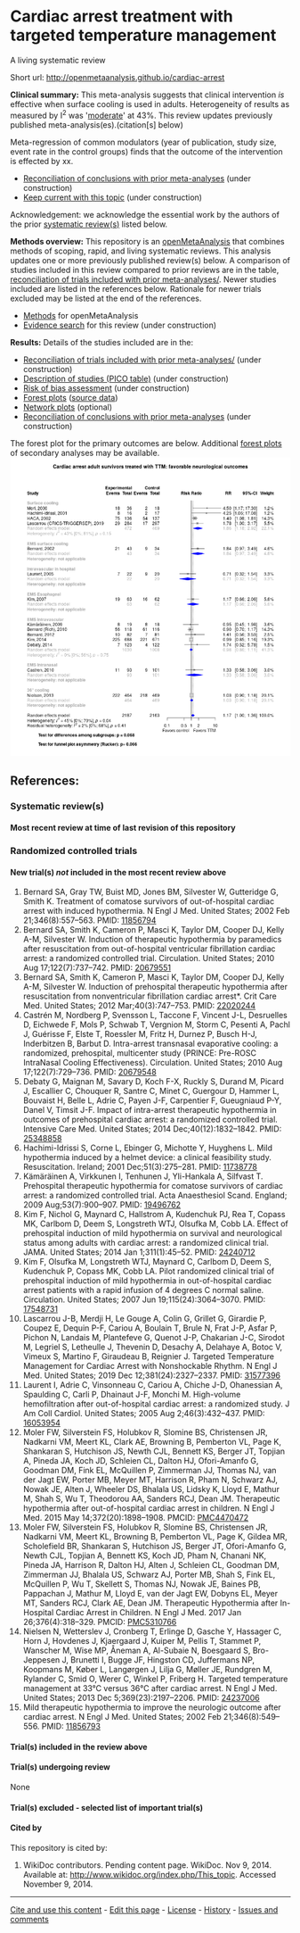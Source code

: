 Cardiac arrest treatment with targeted temperature management
============================================
A living systematic review

Short url: http://openmetaanalysis.github.io/cardiac-arrest

**Clinical summary:** This meta-analysis suggests that clinical intervention *is* effective when surface cooling is used in adults. Heterogeneity of results as measured by I<sup>2</sup> was '[moderate](http://handbook-5-1.cochrane.org/chapter_9/9_5_2_identifying_and_measuring_heterogeneity.htm)' at 43%. This review updates previously published meta-analysis(es).(citation[s] below)

Meta-regression of common modulators (year of publication, study size, event rate in the control groups) finds that the outcome of the intervention is effected by xx.
* [Reconciliation of conclusions with prior meta-analyses](files/reconciliation-tables/Reconciliation%20of%20conclusions.pdf) (under construction)
* [Keep current with this topic](files/searching/Keep-up.md) (under construction)

Acknowledgement: we acknowledge the essential work by the authors of the prior [systematic review(s)](#systematic-reviews) listed below.

**Methods overview:** This repository is an [openMetaAnalysis](https://openmetaanalysis.github.io/) that combines methods of scoping, rapid, and living systematic reviews.  This analysis updates one or more previously published review(s) below. A comparison of studies included in this review compared to prior reviews are in the table, [reconciliation of trials included with prior meta-analyses/](files/reconciliation-tables/Reconciliation%20of%20studies.pdf). Newer studies included are listed in the references below. Rationale for newer trials excluded may be listed at the end of the references. 
* [Methods](http://openmetaanalysis.github.io/methods.html) for openMetaAnalysis
* [Evidence search](files/searching/evidence-search.md) for this review (under construction)

**Results:** Details of the studies included are in the:
* [Reconciliation of trials included with prior meta-analyses/](files/reconciliation-tables/Reconciliation%20of%20studies.pdf) (under construction)
* [Description of studies (PICO table)](files/study-details/table-pico.pdf) (under construction)
* [Risk of bias assessment](files/study-details/table-bias.pdf) (under construction)
* [Forest plots](../master/files/forest-plots) ([source data](files/data))
* [Network plots](../master/files/network) (optional)
* [Reconciliation of conclusions with prior meta-analyses](files/reconciliation-tables/Reconciliation%20of%20conclusions.pdf) (under construction)

The forest plot for the primary outcomes are below. Additional [forest plots](files/forest-plots) of secondary analyses may be available. 
![Principle results](files/forest-plots/Outcome-Primary.png)

<!--
The meta-regression for the primary outcomes are below. Additional [meta-regressions](files/metaregression) of secondary analyses may be available. 
![Principle results for benefit](files/metaregression/Outcome-Primary.png "Principle results for benefit]")

The GRADE Profile is below. ![GRADE Profile](files/GRADE-profiles/Summary-of-findings-table.png "GRADE Profile")
-->

References:
----------------------------------

### Systematic review(s)
#### Most recent review at time of last revision of this repository


### Randomized controlled trials
#### New trial(s) *not* included in the most recent review above
1. Bernard SA, Gray TW, Buist MD, Jones BM, Silvester W, Gutteridge G, Smith K. Treatment of comatose survivors of out-of-hospital cardiac arrest with induced  hypothermia. N Engl J Med. United States; 2002 Feb 21;346(8):557–563. PMID: [11856794](http://pubmed.gov/11856794)
2. Bernard SA, Smith K, Cameron P, Masci K, Taylor DM, Cooper DJ, Kelly A-M, Silvester W. Induction of therapeutic hypothermia by paramedics after resuscitation from  out-of-hospital ventricular fibrillation cardiac arrest: a randomized controlled  trial. Circulation. United States; 2010 Aug 17;122(7):737–742. PMID: [20679551](http://pubmed.gov/20679551)
3. Bernard SA, Smith K, Cameron P, Masci K, Taylor DM, Cooper DJ, Kelly A-M, Silvester W. Induction of prehospital therapeutic hypothermia after resuscitation from  nonventricular fibrillation cardiac arrest*. Crit Care Med. United States; 2012 Mar;40(3):747–753. PMID: [22020244](http://pubmed.gov/22020244)
4. Castrén M, Nordberg P, Svensson L, Taccone F, Vincent J-L, Desruelles D, Eichwede F, Mols P, Schwab T, Vergnion M, Storm C, Pesenti A, Pachl J, Guérisse F, Elste T, Roessler M, Fritz H, Durnez P, Busch H-J, Inderbitzen B, Barbut D. Intra-arrest transnasal evaporative cooling: a randomized, prehospital, multicenter  study (PRINCE: Pre-ROSC IntraNasal Cooling Effectiveness). Circulation. United States; 2010 Aug 17;122(7):729–736. PMID: [20679548](http://pubmed.gov/20679548)
5. Debaty G, Maignan M, Savary D, Koch F-X, Ruckly S, Durand M, Picard J, Escallier C, Chouquer R, Santre C, Minet C, Guergour D, Hammer L, Bouvaist H, Belle L, Adrie C, Payen J-F, Carpentier F, Gueugniaud P-Y, Danel V, Timsit J-F. Impact of intra-arrest therapeutic hypothermia in outcomes of prehospital cardiac  arrest: a randomized controlled trial. Intensive Care Med. United States; 2014 Dec;40(12):1832–1842. PMID: [25348858](http://pubmed.gov/25348858)
6. Hachimi-Idrissi S, Corne L, Ebinger G, Michotte Y, Huyghens L. Mild hypothermia induced by a helmet device: a clinical feasibility study. Resuscitation. Ireland; 2001 Dec;51(3):275–281. PMID: [11738778](http://pubmed.gov/11738778)
7. Kämäräinen A, Virkkunen I, Tenhunen J, Yli-Hankala A, Silfvast T. Prehospital therapeutic hypothermia for comatose survivors of cardiac arrest: a  randomized controlled trial. Acta Anaesthesiol Scand. England; 2009 Aug;53(7):900–907. PMID: [19496762](http://pubmed.gov/19496762)
8. Kim F, Nichol G, Maynard C, Hallstrom A, Kudenchuk PJ, Rea T, Copass MK, Carlbom D, Deem S, Longstreth WTJ, Olsufka M, Cobb LA. Effect of prehospital induction of mild hypothermia on survival and neurological  status among adults with cardiac arrest: a randomized clinical trial. JAMA. United States; 2014 Jan 1;311(1):45–52. PMID: [24240712](http://pubmed.gov/24240712)
9. Kim F, Olsufka M, Longstreth WTJ, Maynard C, Carlbom D, Deem S, Kudenchuk P, Copass MK, Cobb LA. Pilot randomized clinical trial of prehospital induction of mild hypothermia in  out-of-hospital cardiac arrest patients with a rapid infusion of 4 degrees C normal  saline. Circulation. United States; 2007 Jun 19;115(24):3064–3070. PMID: [17548731](http://pubmed.gov/17548731)
10. Lascarrou J-B, Merdji H, Le Gouge A, Colin G, Grillet G, Girardie P, Coupez E, Dequin P-F, Cariou A, Boulain T, Brule N, Frat J-P, Asfar P, Pichon N, Landais M, Plantefeve G, Quenot J-P, Chakarian J-C, Sirodot M, Legriel S, Letheulle J, Thevenin D, Desachy A, Delahaye A, Botoc V, Vimeux S, Martino F, Giraudeau B, Reignier J. Targeted Temperature Management for Cardiac Arrest with Nonshockable Rhythm. N Engl J Med. United States; 2019 Dec 12;381(24):2327–2337. PMID: [31577396](http://pubmed.gov/31577396)
11. Laurent I, Adrie C, Vinsonneau C, Cariou A, Chiche J-D, Ohanessian A, Spaulding C, Carli P, Dhainaut J-F, Monchi M. High-volume hemofiltration after out-of-hospital cardiac arrest: a randomized study. J Am Coll Cardiol. United States; 2005 Aug 2;46(3):432–437. PMID: [16053954](http://pubmed.gov/16053954)
12. Moler FW, Silverstein FS, Holubkov R, Slomine BS, Christensen JR, Nadkarni VM, Meert KL, Clark AE, Browning B, Pemberton VL, Page K, Shankaran S, Hutchison JS, Newth CJL, Bennett KS, Berger JT, Topjian A, Pineda JA, Koch JD, Schleien CL, Dalton HJ, Ofori-Amanfo G, Goodman DM, Fink EL, McQuillen P, Zimmerman JJ, Thomas NJ, van der Jagt EW, Porter MB, Meyer MT, Harrison R, Pham N, Schwarz AJ, Nowak JE, Alten J, Wheeler DS, Bhalala US, Lidsky K, Lloyd E, Mathur M, Shah S, Wu T, Theodorou AA, Sanders RCJ, Dean JM. Therapeutic hypothermia after out-of-hospital cardiac arrest in children. N Engl J Med. 2015 May 14;372(20):1898–1908. PMCID: [PMC4470472](http://pubmed.gov/PMC4470472)
13. Moler FW, Silverstein FS, Holubkov R, Slomine BS, Christensen JR, Nadkarni VM, Meert KL, Browning B, Pemberton VL, Page K, Gildea MR, Scholefield BR, Shankaran S, Hutchison JS, Berger JT, Ofori-Amanfo G, Newth CJL, Topjian A, Bennett KS, Koch JD, Pham N, Chanani NK, Pineda JA, Harrison R, Dalton HJ, Alten J, Schleien CL, Goodman DM, Zimmerman JJ, Bhalala US, Schwarz AJ, Porter MB, Shah S, Fink EL, McQuillen P, Wu T, Skellett S, Thomas NJ, Nowak JE, Baines PB, Pappachan J, Mathur M, Lloyd E, van der Jagt EW, Dobyns EL, Meyer MT, Sanders RCJ, Clark AE, Dean JM. Therapeutic Hypothermia after In-Hospital Cardiac Arrest in Children. N Engl J Med. 2017 Jan 26;376(4):318–329. PMCID: [PMC5310766](http://pubmed.gov/PMC5310766)
14. Nielsen N, Wetterslev J, Cronberg T, Erlinge D, Gasche Y, Hassager C, Horn J, Hovdenes J, Kjaergaard J, Kuiper M, Pellis T, Stammet P, Wanscher M, Wise MP, Åneman A, Al-Subaie N, Boesgaard S, Bro-Jeppesen J, Brunetti I, Bugge JF, Hingston CD, Juffermans NP, Koopmans M, Køber L, Langørgen J, Lilja G, Møller JE, Rundgren M, Rylander C, Smid O, Werer C, Winkel P, Friberg H. Targeted temperature management at 33°C versus 36°C after cardiac arrest. N Engl J Med. United States; 2013 Dec 5;369(23):2197–2206. PMID: [24237006](http://pubmed.gov/24237006)
15. Mild therapeutic hypothermia to improve the neurologic outcome after cardiac arrest. N Engl J Med. United States; 2002 Feb 21;346(8):549–556. PMID: [11856793](http://pubmed.gov/11856793)

#### Trial(s) included in the review above

#### Trial(s) undergoing review
None

#### Trial(s) excluded - selected list of important trial(s)

#### Cited by
This repository is cited by:

1. WikiDoc contributors. Pending content page. WikiDoc. Nov 9, 2014. Available at: http://www.wikidoc.org/index.php/This_topic. Accessed November 9, 2014. 

-------------------------------
[Cite and use this content](https://github.com/openMetaAnalysis/openMetaAnalysis.github.io/blob/master/reusing.MD)  - [Edit this page](../../edit/master/README.md) - [License](files/LICENSE.md) - [History](../../commits/master/README.md)  - 
[Issues and comments](../../issues?q=is%3Aboth+is%3Aissue)

